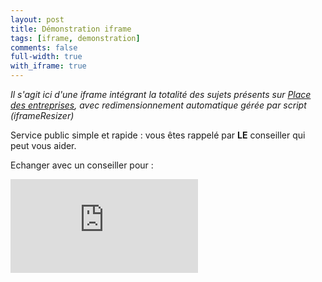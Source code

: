 ```yaml
---
layout: post
title: Démonstration iframe
tags: [iframe, demonstration]
comments: false
full-width: true
with_iframe: true
---
```


*Il s'agit ici d'une iframe intégrant la totalité des sujets présents sur [Place des entreprises](https://place-des-entreprises.beta.gouv.fr/), avec redimensionnement automatique gérée par script (iframeResizer)*

Service public simple et rapide : vous êtes rappelé par **LE** conseiller qui peut vous aider.


Echanger avec un conseiller pour :

<iframe data-iframe="true" src="https://ce-staging.osc-fr1.scalingo.io/aide-entreprise/cci-les-aides-fr?origin_url=https%3A%2F%2Fles-aides.fr%2Faides&origin_title=Solutions%20de%20financement" frameborder="0" title="Formulaire de demande entreprise"></iframe>
<!-- <iframe data-iframe="true" src="http://192.168.1.14:3000/aide-entreprise/entreprises-haut-de-france?siret=84054233600010&recrutement_poste_cadre=yes" frameborder="0" title="Formulaire de demande entreprise"></iframe> -->
